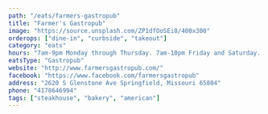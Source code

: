 ```yaml
---
path: "/eats/farmers-gastropub"
title: "Farmer's Gastropub"
image: "https://source.unsplash.com/ZP1dfOoSEi8/400x300"
orderops: ["dine-in", "curbside", "takeout"]
category: "eats"
hours: "7am-9pm Monday through Thursday. 7am-10pm Friday and Saturday. 9am-3pm Sunday"
eatsType: "Gastropub"
website: "http://www.farmersgastropub.com/"
facebook: "https://www.facebook.com/farmersgastropub"
address: "2620 S Glenstone Ave Springfield, Missouri 65804"
phone: "4178646994"
tags: ["steakhouse", "bakery", "american"]
---
```

